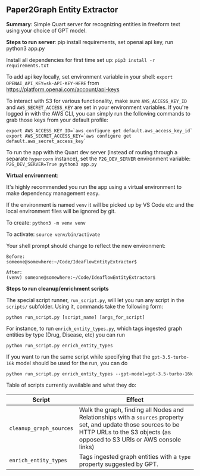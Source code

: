 ## Paper2Graph Entity Extractor

**Summary**: Simple Quart server for recognizing entities in freeform text using your choice of GPT model.

**Steps to run server**: pip install requirements, set openai api key, run python3 app.py

Install all dependencies for first time set up:
`pip3 install -r requirements.txt`

To add api key locally, set environment variable in your shell:
`export OPENAI_API_KEY=sk-API-KEY-HERE`
from https://platform.openai.com/account/api-keys

To interact with S3 for various functionality, make sure `AWS_ACCESS_KEY_ID` and `AWS_SECRET_ACCESS_KEY` are set
in your environment variables. If you're logged in with the AWS CLI, you can simply run the following commands to grab
those keys from your default profile:

```
export AWS_ACCESS_KEY_ID=`aws configure get default.aws_access_key_id`
export AWS_SECRET_ACCESS_KEY=`aws configure get default.aws_secret_access_key`
```

To run the app with the Quart dev server (instead of routing through a separate `hypercorn` instance),
set the `P2G_DEV_SERVER` environment variable:
`P2G_DEV_SERVER=True python3 app.py`

**Virtual environment**:

It's highly recommended you run the app using a virtual environment to make dependency management easy.

If the environment is named `venv` it will be picked up by VS Code etc and the local environment files will be ignored by git.

To create:
`python3 -m venv venv`

To activate:
`source venv/bin/activate`

Your shell prompt should change to reflect the new environment:

```
Before:
someone@somewhere:~/Code/IdeaflowEntityExtractor$

After:
(venv) someone@somewhere:~/Code/IdeaflowEntityExtractor$
```

**Steps to run cleanup/enrichment scripts**

The special script runner, `run_script.py`, will let you run any script in the `scripts/` subfolder. Using it, commands take
the following form:

```
python run_script.py [script_name] [args_for_script]
```

For instance, to run `enrich_entity_types.py`, which tags ingested graph entities by type (Drug, Disease, etc) you can run

```
python run_script.py enrich_entity_types
```

If you want to run the same script while specifying that the `gpt-3.5-turbo-16k` model should be used for the run, you can do

```
python run_script.py enrich_entity_types --gpt-model=gpt-3.5-turbo-16k
```

Table of scripts currently available and what they do:

| Script                  | Effect                                                                                                                                                                                     |
| ----------------------- | ------------------------------------------------------------------------------------------------------------------------------------------------------------------------------------------ |
| `cleanup_graph_sources` | Walk the graph, finding all Nodes and Relationships with a `sources` property set, and update those sources to be HTTP URLs to the S3 objects (as opposed to S3 URIs or AWS console links) |
| `enrich_entity_types`   | Tags ingested graph entities with a `type` property suggested by GPT.                                                                                                                      |
